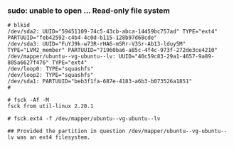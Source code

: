 ### sudo: unable to open … Read-only file system

	# blkid
	/dev/sda2: UUID="59451109-74c5-43cb-abca-14459bc757ad" TYPE="ext4" PARTUUID="feb42592-c4b4-4c0d-b115-128b97d68cde"
	/dev/sda3: UUID="FuYJ9k-w73R-rHA6-mSRr-V3Sr-Ab13-lduy5M" TYPE="LVM2_member" PARTUUID="71960ba6-a85c-4f4c-973f-272de3ce4210"
	/dev/mapper/ubuntu--vg-ubuntu--lv: UUID="40c59c83-29a1-4657-9a89-805a6627f476" TYPE="ext4"
	/dev/loop0: TYPE="squashfs"
	/dev/loop2: TYPE="squashfs"
	/dev/sda1: PARTUUID="beb3f1fa-687e-4183-a6b3-b073526a1851"
	#

	# fsck -Af -M
	fsck from util-linux 2.20.1

	# fsck.ext4 -f /dev/mapper/ubuntu--vg-ubuntu--lv

	## Provided the partition in question /dev/mapper/ubuntu--vg-ubuntu--lv was an ext4 filesystem.